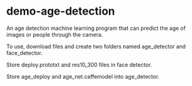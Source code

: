 # demo-age-detection
An age detection machine learning program that can predict the age of images or people through the camera.

To use, download files and create two folders named age_detector and face_detector. 

Store deploy.prototxt and res10_300 files in face detector.

Store age_deploy and age_net.caffemodel into age_detector.

